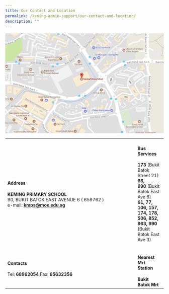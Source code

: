 ```yaml
---
title: Our Contact and Location
permalink: /keming-admin-support/our-contact-and-location/
description: ""
---
```

<img src="/images/loca.png">
<table>
<tbody>
<tr>
<td width="400px">
<h4><strong>Address</strong></h4>
<p><strong>KEMING PRIMARY SCHOOL<br /></strong>90, BUKIT BATOK EAST AVENUE 6 ( 659762 )<br />e-mail:&nbsp;<a href="mailto:kmps@moe.edu.sg"><strong>kmps@moe.edu.sg</strong></a></p>
</td>
<td>
<h4><strong>Bus Services</strong></h4>
<p><strong>173</strong>&nbsp;(Bukit Batok Street 21)<br /><strong>66, 990</strong>&nbsp;(Bukit Batok East Ave 6)<br /><strong>61, 77, 106, 157, 174, 178, 506, 852, 963, 990<br /></strong>(Bukit Batok East Ave 3)</p>
</td>
</tr>
<tr>
<td>
<h4><strong>Contacts</strong></h4>
<p>Tel:&nbsp;<strong>68962054</strong>&nbsp;Fax:&nbsp;<strong>65632356</strong></p>
</td>
<td>
<h4><strong>Nearest Mrt Station</strong></h4>
<strong>Bukit Batok Mrt</strong></td>
</tr>
</tbody>
</table>